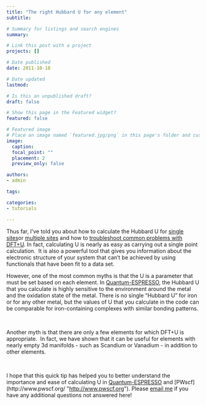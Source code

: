 ```yaml
---
title: "The right Hubbard U for any element"
subtitle: 

# Summary for listings and search engines
summary: 

# Link this post with a project
projects: []

# Date published
date: 2011-10-18

# Date updated
lastmod: 

# Is this an unpublished draft?
draft: false

# Show this page in the Featured widget?
featured: false

# Featured image
# Place an image named `featured.jpg/png` in this page's folder and customize its options here.
image:
  caption: 
  focal_point: ""
  placement: 2
  preview_only: false

authors:
- admin

tags:

categories:
- tutorials

---
```

Thus far, I’ve told you about how to calculate the Hubbard U for [single](../2011-05-31-calculating-hubbard-u "Calculating the Hubbard U") [sites](calculating-hubbard-u "Calculating the Hubbard U")or [multiple sites](../2011-06-28-hubbard-u-multiple-sites "Hubbard U for multiple sites") and how to [troubleshoot common problems with DFT+U](../2011-09-13-troubleshooting-common-problems-dftu "Troubleshooting common problems with DFT+U"). In fact, calculating U is nearly as easy as carrying out a single point calculation.  It is also a powerful tool that gives you information about the electronic structure of your system that can’t be achieved by using functionals that have been fit to a data set.



However, one of the most common myths is that the U is a parameter that must be set based on each element. In [Quantum-ESPRESSO](http://www.quantum-espresso.org/ "http://www.quantum-espresso.org"), the Hubbard U that you calculate is highly sensitive to the environment around the metal and the oxidation state of the metal. There is no single “Hubbard U” for iron or for any other metal, but the values of U that you calculate in the code can be comparable for iron-containing complexes with similar bonding patterns.


 


Another myth is that there are only a few elements for which DFT+U is appropriate.  In fact, we have shown that it can be useful for elements with nearly empty 3d manifolds - such as Scandium or Vanadium - in addition to other elements.


 


I hope that this quick tip has helped you to better understand the importance and ease of calculating U in [Quantum-ESPRESSO](http://www.quantum-espresso.org/ "http://www.quantum-espresso.org") and [PWscf](http://www.pwscf.org/ "http://www.pwscf.org"). Please [email me](mailto:hjkulik@mit.edu?subject=Questions%20about%20Hubbard%20U%20for%20any%20element "mailto:hjkulik@mit.edu?subject=Questions about Hubbard U for any element") if you have any additional questions not answered here!


